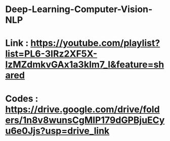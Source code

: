# Deep-Learning-Computer-Vision-NLP
# Link : https://youtube.com/playlist?list=PL6-3IRz2XF5X-lzMZdmkvGAx1a3kIm7_I&feature=shared
#  Codes : https://drive.google.com/drive/folders/1n8v8wunsCgMIP179dGPBjuECyu6e0Jjs?usp=drive_link
